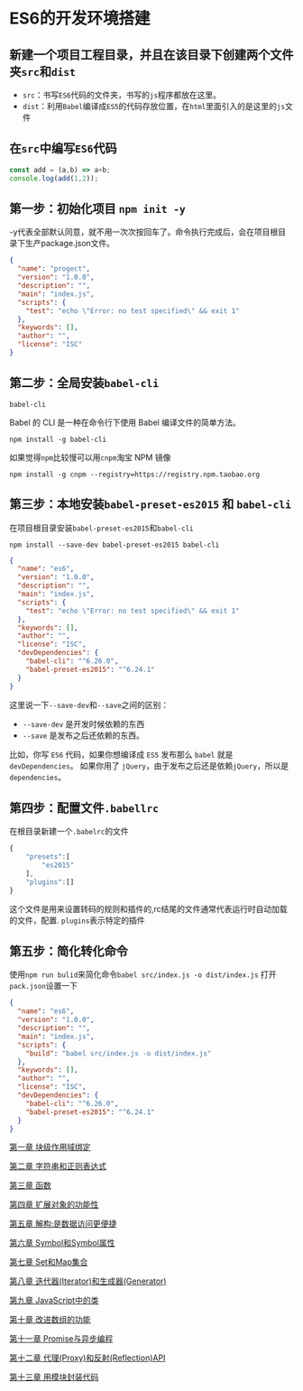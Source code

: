 # ES6的开发环境搭建

## 新建一个项目工程目录，并且在该目录下创建两个文件夹`src`和`dist`

- `src`：书写`ES6`代码的文件夹，书写的`js`程序都放在这里。
- `dist`：利用`Babel`编译成`ES5`的代码存放位置，在`html`里面引入的是这里的`js`文件

## 在`src`中编写`ES6`代码

```js
const add = (a,b) => a+b;
console.log(add(1,2));
```

## 第一步：初始化项目 `npm init -y`

-y代表全部默认同意，就不用一次次按回车了。命令执行完成后，会在项目根目录下生产package.json文件。

```json
{
  "name": "progect",
  "version": "1.0.0",
  "description": "",
  "main": "index.js",
  "scripts": {
    "test": "echo \"Error: no test specified\" && exit 1"
  },
  "keywords": [],
  "author": "",
  "license": "ISC"
}
```

## 第二步：全局安装`babel-cli`

`babel-cli`

Babel 的 CLI 是一种在命令行下使用 Babel 编译文件的简单方法。

```shell
npm install -g babel-cli
```

如果觉得`npm`比较慢可以用`cnpm`淘宝 NPM 镜像

```shell
npm install -g cnpm --registry=https://registry.npm.taobao.org
```

## 第三步：本地安装`babel-preset-es2015` 和 `babel-cli`

在项目根目录安装`babel-preset-es2015`和`babel-cli`

```shell
npm install --save-dev babel-preset-es2015 babel-cli
```

```json
{
  "name": "es6",
  "version": "1.0.0",
  "description": "",
  "main": "index.js",
  "scripts": {
    "test": "echo \"Error: no test specified\" && exit 1"
  },
  "keywords": [],
  "author": "",
  "license": "ISC",
  "devDependencies": {
    "babel-cli": "^6.26.0",
    "babel-preset-es2015": "^6.24.1"
  }
}
```

这里说一下`--save-dev`和`--save`之间的区别：

- `--save-dev` 是开发时候依赖的东西
- `--save` 是发布之后还依赖的东西。

比如，你写 `ES6` 代码，如果你想编译成 `ES5` 发布那么 `babel` 就是`devDependencies`。
如果你用了 `jQuery`，由于发布之后还是依赖`jQuery`，所以是`dependencies`。

## 第四步：配置文件`.babellrc`

在根目录新建一个`.babelrc`的文件

```js
{
    "presets":[
        "es2015"
    ],
    "plugins":[]
}
```

这个文件是用来设置转码的规则和插件的,rc结尾的文件通常代表运行时自动加载的文件，配置.
`plugins`表示特定的插件

## 第五步：简化转化命令

使用`npm run bulid`来简化命令`babel src/index.js -o dist/index.js`
打开`pack.json`设置一下

```json
{
  "name": "es6",
  "version": "1.0.0",
  "description": "",
  "main": "index.js",
  "scripts": {
    "build": "babel src/index.js -o dist/index.js"
  },
  "keywords": [],
  "author": "",
  "license": "ISC",
  "devDependencies": {
    "babel-cli": "^6.26.0",
    "babel-preset-es2015": "^6.24.1"
  }
}

```

[第一章 块级作用域绑定](https://github.com/ReZhangxin/ES6/blob/master/ES6/%E5%9D%97%E7%BA%A7%E4%BD%9C%E7%94%A8%E5%9F%9F%E7%BB%91%E5%AE%9A.md)

[第二章 字符串和正则表达式](https://github.com/ReZhangxin/ES6/blob/master/ES6/%E5%AD%97%E7%AC%A6%E4%B8%B2%E5%92%8C%E6%AD%A3%E5%88%99%E8%A1%A8%E8%BE%BE%E5%BC%8F.md)

[第三章 函数]()

[第四章 扩展对象的功能性]()

[第五章 解构:是数据访问更便捷]()

[第六章 Symbol和Symbol属性]()

[第七章 Set和Map集合](https://github.com/ReZhangxin/ES6/issues/3)

[第八章 迭代器(Iterator)和生成器(Generator)](https://github.com/ReZhangxin/ES6/issues/2)

[第九章 JavaScript中的类]()

[第十章 改进数组的功能]()

[第十一章 Promise与异步编程]()

[第十二章 代理(Proxy)和反射(Reflection)API]()

[第十三章 用模块封装代码]()
